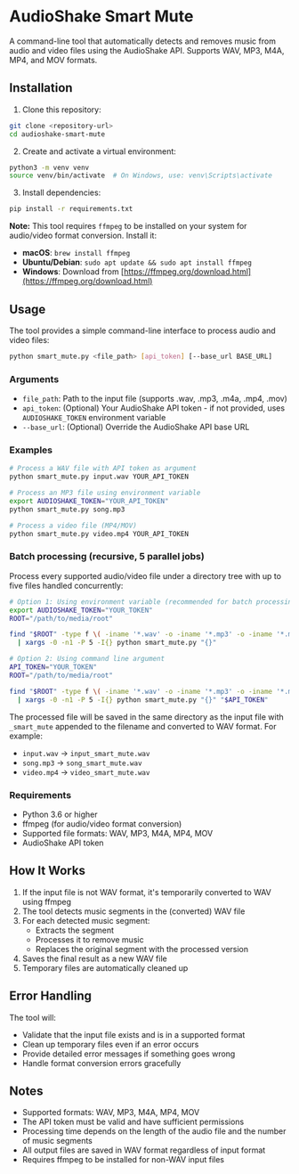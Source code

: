 # AudioShake Smart Mute

A command-line tool that automatically detects and removes music from audio and video files using the AudioShake API. Supports WAV, MP3, M4A, MP4, and MOV formats.

## Installation

1. Clone this repository:
```bash
git clone <repository-url>
cd audioshake-smart-mute
```

2. Create and activate a virtual environment:
```bash
python3 -m venv venv
source venv/bin/activate  # On Windows, use: venv\Scripts\activate
```

3. Install dependencies:
```bash
pip install -r requirements.txt
```

**Note:** This tool requires `ffmpeg` to be installed on your system for audio/video format conversion. Install it:
- **macOS**: `brew install ffmpeg`
- **Ubuntu/Debian**: `sudo apt update && sudo apt install ffmpeg`
- **Windows**: Download from [https://ffmpeg.org/download.html](https://ffmpeg.org/download.html)

## Usage

The tool provides a simple command-line interface to process audio and video files:

```bash
python smart_mute.py <file_path> [api_token] [--base_url BASE_URL]
```

### Arguments

- `file_path`: Path to the input file (supports .wav, .mp3, .m4a, .mp4, .mov)
- `api_token`: (Optional) Your AudioShake API token - if not provided, uses `AUDIOSHAKE_TOKEN` environment variable
- `--base_url`: (Optional) Override the AudioShake API base URL

### Examples

```bash
# Process a WAV file with API token as argument
python smart_mute.py input.wav YOUR_API_TOKEN

# Process an MP3 file using environment variable
export AUDIOSHAKE_TOKEN="YOUR_API_TOKEN"
python smart_mute.py song.mp3

# Process a video file (MP4/MOV)
python smart_mute.py video.mp4 YOUR_API_TOKEN
```

### Batch processing (recursive, 5 parallel jobs)

Process every supported audio/video file under a directory tree with up to five files handled concurrently:

```bash
# Option 1: Using environment variable (recommended for batch processing)
export AUDIOSHAKE_TOKEN="YOUR_TOKEN"
ROOT="/path/to/media/root"

find "$ROOT" -type f \( -iname '*.wav' -o -iname '*.mp3' -o -iname '*.m4a' -o -iname '*.mp4' -o -iname '*.mov' \) -print0 \
  | xargs -0 -n1 -P 5 -I{} python smart_mute.py "{}"

# Option 2: Using command line argument
API_TOKEN="YOUR_TOKEN"
ROOT="/path/to/media/root"

find "$ROOT" -type f \( -iname '*.wav' -o -iname '*.mp3' -o -iname '*.m4a' -o -iname '*.mp4' -o -iname '*.mov' \) -print0 \
  | xargs -0 -n1 -P 5 -I{} python smart_mute.py "{}" "$API_TOKEN"
```

The processed file will be saved in the same directory as the input file with `_smart_mute` appended to the filename and converted to WAV format. For example:
- `input.wav` → `input_smart_mute.wav`
- `song.mp3` → `song_smart_mute.wav`
- `video.mp4` → `video_smart_mute.wav`

### Requirements

- Python 3.6 or higher
- ffmpeg (for audio/video format conversion)
- Supported file formats: WAV, MP3, M4A, MP4, MOV
- AudioShake API token

## How It Works

1. If the input file is not WAV format, it's temporarily converted to WAV using ffmpeg
2. The tool detects music segments in the (converted) WAV file
3. For each detected music segment:
   - Extracts the segment
   - Processes it to remove music
   - Replaces the original segment with the processed version
4. Saves the final result as a new WAV file
5. Temporary files are automatically cleaned up

## Error Handling

The tool will:
- Validate that the input file exists and is in a supported format
- Clean up temporary files even if an error occurs
- Provide detailed error messages if something goes wrong
- Handle format conversion errors gracefully

## Notes

- Supported formats: WAV, MP3, M4A, MP4, MOV
- The API token must be valid and have sufficient permissions
- Processing time depends on the length of the audio file and the number of music segments
- All output files are saved in WAV format regardless of input format
- Requires ffmpeg to be installed for non-WAV input files 